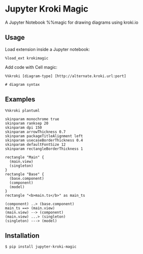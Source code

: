 # Jupyter Kroki Magic

A Jupyter Notebook %%magic for drawing diagrams using kroki.io

Usage
------

Load extension inside a Jupyter notebook:

```
%load_ext krokimagic
```

Add code with Cell magic:

```
%%kroki [diagram-type] [http://alternate.kroki.url:port]

# diagram syntax
```


Examples
--------

```
%%kroki plantuml

skinparam monochrome true
skinparam ranksep 20
skinparam dpi 150
skinparam arrowThickness 0.7
skinparam packageTitleAlignment left
skinparam usecaseBorderThickness 0.4
skinparam defaultFontSize 12
skinparam rectangleBorderThickness 1

rectangle "Main" {
  (main.view)
  (singleton)
}
rectangle "Base" {
  (base.component)
  (component)
  (model)
}
rectangle "<b>main.ts</b>" as main_ts

(component) ..> (base.component)
main_ts ==> (main.view)
(main.view) --> (component)
(main.view) ...> (singleton)
(singleton) ---> (model)
```

Installation
------------

    $ pip install jupyter-kroki-magic
